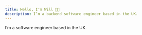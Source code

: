 ```yaml
---
title: Hello, I'm Will 👋😃
description: I’m a backend software engineer based in the UK.
---
```


I’m a software engineer based in the UK.
